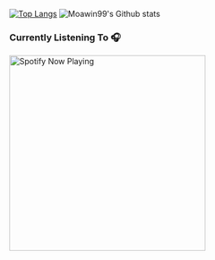 [![Top Langs](https://github-readme-stats.vercel.app/api/top-langs/?username=Moawin99&show_icons=true&theme=radical)](https://github.com/anuraghazra/github-readme-stats)
![Moawin99's Github stats](https://github-readme-stats.vercel.app/api?username=Moawin99&show_icons=true&theme=radical)

### Currently Listening To 🎧

[<img src="https://spotify-now-playing-gyr0h5vp7-moawin99.vercel.app/api/spotify-playing" alt="Spotify Now Playing" width="350" />](https://open.spotify.com/user/b6146982f8084775)




<!--
**Moawin99/Moawin99** is a ✨ _special_ ✨ repository because its `README.md` (this file) appears on your GitHub profile.

Here are some ideas to get you started:

- 🔭 I’m currently working on ...
- 🌱 I’m currently learning ...
- 👯 I’m looking to collaborate on ...
- 🤔 I’m looking for help with ...
- 💬 Ask me about ...
- 📫 How to reach me: ...
- 😄 Pronouns: ...
- ⚡ Fun fact: ...
-->
